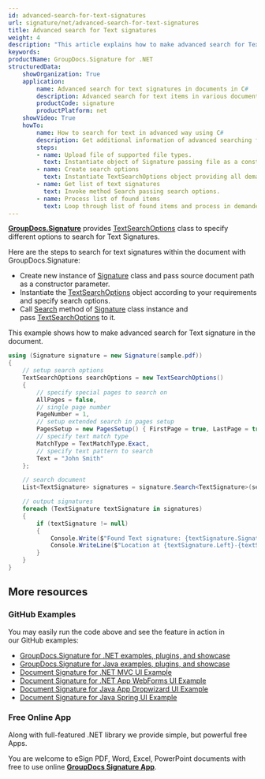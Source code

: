```yaml
---
id: advanced-search-for-text-signatures
url: signature/net/advanced-search-for-text-signatures
title: Advanced search for Text signatures
weight: 4
description: "This article explains how to make advanced search for Text electronic signatures with GroupDocs.Signature API."
keywords: 
productName: GroupDocs.Signature for .NET
structuredData:
    showOrganization: True
    application:    
        name: Advanced search for text signatures in documents in C#    
        description: Advanced search for text items in various documents fast and easily with C# language and GroupDocs.Signature for .NET APIs
        productCode: signature
        productPlatform: net 
    showVideo: True
    howTo:
        name: How to search for text in advanced way using C# 
        description: Get additional information of advanced searching for text signatures in documents with C#
        steps:
        - name: Upload file of supported file types.
          text: Instantiate object of Signature passing file as a constructor parameter. You can use either file path or file stream. 
        - name: Create search options 
          text: Instantiate TextSearchOptions object providing all demanded data like text, pages setup or match type.
        - name: Get list of text signatures 
          text: Invoke method Search passing search options.
        - name: Process list of found items
          text: Loop through list of found items and process in demanded way.
---
```

[**GroupDocs.Signature**](https://products.groupdocs.com/signature/net) provides [TextSearchOptions](https://apireference.groupdocs.com/net/signature/groupdocs.signature.options/textsearchoptions) class to specify different options to search for Text Signatures.

Here are the steps to search for text signatures within the document with GroupDocs.Signature:

* Create new instance of [Signature](https://apireference.groupdocs.com/net/signature/groupdocs.signature/signature) class and pass source document path as a constructor parameter.
* Instantiate the [TextSearchOptions](https://apireference.groupdocs.com/net/signature/groupdocs.signature.options/textsearchoptions) object according to your requirements and specify search options.
* Call [Search](https://apireference.groupdocs.com/net/signature/groupdocs.signature/signature/methods/search/_1) method of [Signature](https://apireference.groupdocs.com/net/signature/groupdocs.signature/signature) class instance and pass [TextSearchOptions](https://apireference.groupdocs.com/net/signature/groupdocs.signature.options/textsearchoptions) to it.

This example shows how to make advanced search for Text signature in the document.

```csharp
using (Signature signature = new Signature(sample.pdf))
{
    // setup search options
    TextSearchOptions searchOptions = new TextSearchOptions()
    {
        // specify special pages to search on
        AllPages = false,
        // single page number
        PageNumber = 1,
        // setup extended search in pages setup
        PagesSetup = new PagesSetup() { FirstPage = true, LastPage = true, OddPages = false, EvenPages = false },
        // specify text match type
        MatchType = TextMatchType.Exact,
        // specify text pattern to search
        Text = "John Smith"
    };

    // search document
    List<TextSignature> signatures = signature.Search<TextSignature>(searchOptions);

    // output signatures
    foreach (TextSignature textSignature in signatures)
    {
        if (textSignature != null)
        {
            Console.Write($"Found Text signature: {textSignature.SignatureImplementation} with text {textSignature.Text}.");
            Console.WriteLine($"Location at {textSignature.Left}-{textSignature.Top}. Size is {textSignature.Width}x{textSignature.Height}.");
        }
    }
}
```

## More resources

### GitHub Examples

You may easily run the code above and see the feature in action in our GitHub examples:

* [GroupDocs.Signature for .NET examples, plugins, and showcase](https://github.com/groupdocs-signature/GroupDocs.Signature-for-.NET)
* [GroupDocs.Signature for Java examples, plugins, and showcase](https://github.com/groupdocs-signature/GroupDocs.Signature-for-Java)
* [Document Signature for .NET MVC UI Example](https://github.com/groupdocs-signature/GroupDocs.Signature-for-.NET-MVC)
* [Document Signature for .NET App WebForms UI Example](https://github.com/groupdocs-signature/GroupDocs.Signature-for-.NET-WebForms)
* [Document Signature for Java App Dropwizard UI Example](https://github.com/groupdocs-signature/GroupDocs.Signature-for-Java-Dropwizard)
* [Document Signature for Java Spring UI Example](https://github.com/groupdocs-signature/GroupDocs.Signature-for-Java-Spring)

### Free Online App

Along with full-featured .NET library we provide simple, but powerful free Apps.

You are welcome to eSign PDF, Word, Excel, PowerPoint documents with free to use online **[GroupDocs Signature App](https://products.groupdocs.app/signature)**.
